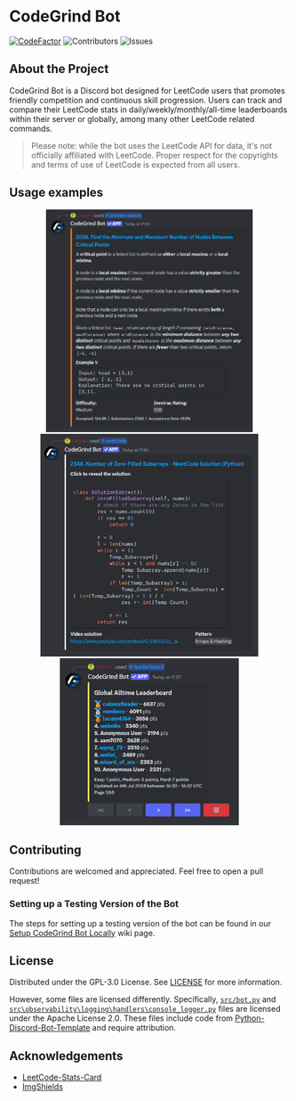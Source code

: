 # CodeGrind Bot

[![CodeFactor](https://www.codefactor.io/repository/github/codegrind-team/codegrind-bot/badge)](https://www.codefactor.io/repository/github/codegrind-team/codegrind-bot) ![Contributors](https://img.shields.io/github/contributors/CodeGrind-Team/CodeGrind-Bot?color=dark-green) ![Issues](https://img.shields.io/github/issues/CodeGrind-Team/CodeGrind-Bot)

## About the Project

CodeGrind Bot is a Discord bot designed for LeetCode users that promotes friendly competition and continuous skill progression. Users can track and compare their LeetCode stats in daily/weekly/monthly/all-time leaderboards within their server or globally, among many other LeetCode related commands.

> Please note: while the bot uses the LeetCode API for data, it's not officially affiliated with LeetCode. Proper respect for the copyrights and terms of use of LeetCode is expected from all users.

## Usage examples

<div align="center">
    <div>
        <img src="docs/images/15172024-command-problemsearch-q2058-unspoilered.png" height="400">
        <img src="docs/images/15172024-command-neetcode-q2348-unspoilered.png" height="400">
    </div>
    <div>
        <img src="docs/images/15172024-command-leaderboard-global-alltime-p1.png" height="300">
    </div>
</div>

## Contributing

Contributions are welcomed and appreciated. Feel free to open a pull request!

### Setting up a Testing Version of the Bot

The steps for setting up a testing version of the bot can be found in our [Setup CodeGrind Bot Locally](https://github.com/CodeGrind-Team/CodeGrind-Bot/wiki/Setup-CodeGrind-Bot-Locally) wiki page.

## License

Distributed under the GPL-3.0 License. See [LICENSE](/LICENSE) for more information.

However, some files are licensed differently. Specifically, [`src/bot.py`](/src/bot.py) and [`src\observability\logging\handlers\console_logger.py`](/src/observability/logging/handlers/console_logger.py) files are licensed under the Apache License 2.0. These files include code from [Python-Discord-Bot-Template](https://github.com/kkrypt0nn/Python-Discord-Bot-Template) and require attribution.

## Acknowledgements

- [LeetCode-Stats-Card](https://github.com/JacobLinCool/LeetCode-Stats-Card)
- [ImgShields](https://shields.io/)
